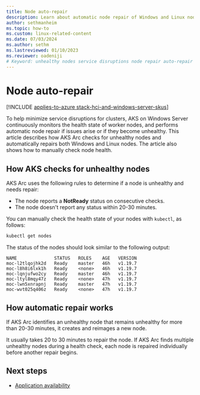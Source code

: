 ```yaml
---
title: Node auto-repair
description: Learn about automatic node repair of Windows and Linux nodes in AKS on Windows Server.
author: sethmanheim
ms.topic: how-to
ms.custom: linux-related-content
ms.date: 07/03/2024
ms.author: sethm 
ms.lastreviewed: 01/10/2023
ms.reviewer: oadeniji
# Keyword: unhealthy nodes service disruptions node repair auto-repair
---
```


# Node auto-repair

[!INCLUDE [applies-to-azure stack-hci-and-windows-server-skus](includes/aks-hci-applies-to-skus/aks-hybrid-applies-to-azure-stack-hci-windows-server-sku.md)]

To help minimize service disruptions for clusters, AKS on Windows Server continuously monitors the health state of worker nodes, and performs automatic node repair if issues arise or if they become unhealthy. This article describes how AKS Arc checks for unhealthy nodes and automatically repairs both Windows and Linux nodes. The article also shows how to manually check node health.

## How AKS checks for unhealthy nodes

AKS Arc uses the following rules to determine if a node is unhealthy and needs repair:

- The node reports a **NotReady** status on consecutive checks.
- The node doesn't report any status within 20-30 minutes.

You can manually check the health state of your nodes with `kubectl`, as follows:

```powershell
kubectl get nodes
```

The status of the nodes should look similar to the following output:

```output
NAME              STATUS   ROLES    AGE   VERSION
moc-l2tlqojhk2d   Ready    master   46h   v1.19.7
moc-l8h8i6lxk1h   Ready    <none>   46h   v1.19.7
moc-lqnjufwo2cy   Ready    master   46h   v1.19.7
moc-ltyl8mqy47z   Ready    <none>   47h   v1.19.7
moc-lwn5xnrapnj   Ready    master   47h   v1.19.7
moc-wvt025q406z   Ready    <none>   47h   v1.19.7
```

## How automatic repair works

If AKS Arc identifies an unhealthy node that remains unhealthy for more than 20-30 minutes, it creates and reimages a new node.

It usually takes 20 to 30 minutes to repair the node. If AKS Arc finds multiple unhealthy nodes during a health check, each node is repaired individually before another repair begins.

## Next steps

- [Application availability](app-availability.md)
